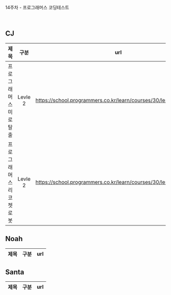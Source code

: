 14주차 - 프로그래머스 코딩테스트

</br>

## CJ

|제목|구분|url|
|:------:|:---:|:---:|
|프로그래머스 미로탈출|Levle 2|https://school.programmers.co.kr/learn/courses/30/lessons/159993|
|프로그래머스 리코쳇로봇|Levle 2|https://school.programmers.co.kr/learn/courses/30/lessons/169199|

## Noah

| 제목 | 구분 | url |
|:------:|:---:|:---:|

## Santa

|제목|구분|url|
|:------:|:---:|:---:|
